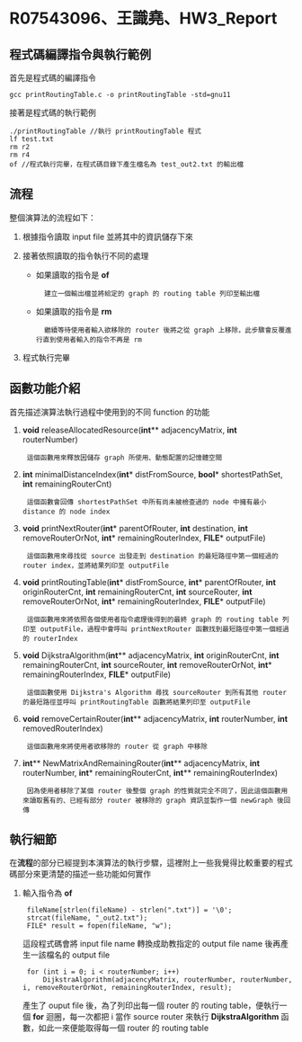 # R07543096、王識堯、HW3_Report

## 程式碼編譯指令與執行範例
首先是程式碼的編譯指令

	gcc printRoutingTable.c -o printRoutingTable -std=gnu11

接著是程式碼的執行範例

	./printRoutingTable //執行 printRoutingTable 程式
	lf test.txt
	rm r2
	rm r4
	of //程式執行完畢，在程式碼目錄下產生檔名為 test_out2.txt 的輸出檔

## 流程
整個演算法的流程如下：

1. 根據指令讀取 input file 並將其中的資訊儲存下來

2. 接著依照讀取的指令執行不同的處理

	* 如果讀取的指令是 **of**
	
			建立一個輸出檔並將給定的 graph 的 routing table 列印至輸出檔

	* 如果讀取的指令是 **rm**  
	
			繼續等待使用者輸入欲移除的 router 後將之從 graph 上移除，此步驟會反覆進行直到使用者輸入的指令不再是 rm

3.   程式執行完畢

## 函數功能介紹
首先描述演算法執行過程中使用到的不同 function 的功能

1. **void** releaseAllocatedResource(**int**** adjacencyMatrix, **int** routerNumber)

		這個函數用來釋放因儲存 graph 所使用、動態配置的記憶體空間

2. **int** minimalDistanceIndex(**int*** distFromSource, **bool*** shortestPathSet, **int** remainingRouterCnt)

		這個函數會回傳 shortestPathSet 中所有尚未被檢查過的 node 中擁有最小 distance 的 node index

3. **void** printNextRouter(**int*** parentOfRouter, **int** destination, **int** removeRouterOrNot, **int*** remainingRouterIndex, **FILE*** outputFile)

		這個函數用來尋找從 source 出發走到 destination 的最短路徑中第一個經過的 router index，並將結果列印至 outputFile

4. **void** printRoutingTable(**int*** distFromSource, **int*** parentOfRouter, **int** originRouterCnt, **int** remainingRouterCnt, **int** sourceRouter, **int** removeRouterOrNot, **int*** remainingRouterIndex, **FILE*** outputFile)

		這個函數用來將依照各個使用者指令處理後得到的最終 graph 的 routing table 列印至 outputFile，過程中會呼叫 printNextRouter 函數找到最短路徑中第一個經過的 routerIndex

5. **void** DijkstraAlgorithm(**int**** adjacencyMatrix, **int** originRouterCnt, **int** remainingRouterCnt, **int** sourceRouter, **int** removeRouterOrNot, **int*** remainingRouterIndex, **FILE*** outputFile)

		這個函數使用 Dijkstra's Algorithm 尋找 sourceRouter 到所有其他 router 的最短路徑並呼叫 printRoutingTable 函數將結果列印至 outputFile

6. **void** removeCertainRouter(**int**** adjacencyMatrix, **int** routerNumber, **int** removedRouterIndex)

		這個函數用來將使用者欲移除的 router 從 graph 中移除

7. **int**** NewMatrixAndRemainingRouter(**int**** adjacencyMatrix, **int** routerNumber, **int*** remainingRouterCnt, **int**** remainingRouterIndex)

		因為使用者移除了某個 router 後整個 graph 的性質就完全不同了，因此這個函數用來讀取舊有的、已經有部分 router 被移除的 graph 資訊並製作一個 newGraph 後回傳

## 執行細節
在**流程**的部分已經提到本演算法的執行步驟，這裡附上一些我覺得比較重要的程式碼部分來更清楚的描述一些功能如何實作

1. 輸入指令為 **of**

		fileName[strlen(fileName) - strlen(".txt")] = '\0';
		strcat(fileName, "_out2.txt");
		FILE* result = fopen(fileName, "w");
		
	這段程式碼會將 input file name 轉換成助教指定的 output file name 後再產生一該檔名的 output file
	
		for (int i = 0; i < routerNumber; i++)
			DijkstraAlgorithm(adjacencyMatrix, routerNumber, routerNumber, i, removeRouterOrNot, remainingRouterIndex, result);
			
	產生了 ouput file 後，為了列印出每一個 router 的 routing table，便執行一個 **for** 迴圈，每一次都把 i 當作 source router 來執行 **DijkstraAlgorithm** 函數，如此一來便能取得每一個 router 的 routing table
